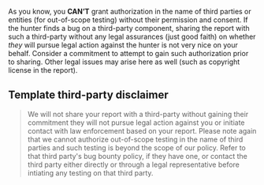 As you know, you **CAN’T** grant authorization in the name of third parties or entities (for out-of-scope testing) without their permission and consent. If the hunter finds a bug on a third-party component, sharing the report with such a third-party without any legal assurances (just good faith) on whether *they* will pursue legal action against the hunter is not very nice on your behalf. Consider a commitment to attempt to gain such authorization prior to sharing. Other legal issues may arise here as well (such as copyright license in the report).

## Template third-party disclaimer

> We will not share your report with a third-party without gaining their commitment they will not pursue legal action against you or initiate contact with law enforcement based on your report. Please note again that we cannot authorize out-of-scope testing in the name of third parties and such testing is beyond the scope of our policy. Refer to that third party's bug bounty policy, if they have one, or contact the third party either directly or through a legal representative before intiating any testing on that third party.
